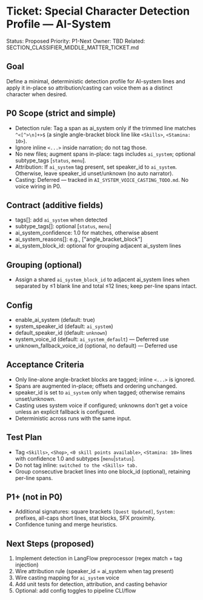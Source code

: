 # Ticket: Special Character Detection Profile — AI-System

Status: Proposed
Priority: P1-Next
Owner: TBD
Related: SECTION_CLASSIFIER_MIDDLE_MATTER_TICKET.md

## Goal

Define a minimal, deterministic detection profile for AI-system lines and apply it in-place so attribution/casting can voice them as a distinct character when desired.

## P0 Scope (strict and simple)

- Detection rule: Tag a span as ai_system only if the trimmed line matches `^<[^>\n]+>$` (a single angle-bracket block line like `<Skills>`, `<Stamina: 10>`).
- Ignore inline `<...>` inside narration; do not tag those.
- No new files; augment spans in-place: tags includes `ai_system`; optional subtype_tags \[`status`, `menu`\].
- Attribution: If `ai_system` tag present, set speaker_id to `ai_system`. Otherwise, leave speaker_id unset/unknown (no auto narrator).
- Casting: Deferred — tracked in `AI_SYSTEM_VOICE_CASTING_TODO.md`. No voice wiring in P0.

## Contract (additive fields)

- tags\[\]: add `ai_system` when detected
- subtype_tags\[\]: optional \[`status`, `menu`\]
- ai_system_confidence: 1.0 for matches, otherwise absent
- ai_system_reasons\[\]: e.g., \["angle_bracket_block"\]
- ai_system_block_id: optional for grouping adjacent ai_system lines

## Grouping (optional)

- Assign a shared `ai_system_block_id` to adjacent ai_system lines when separated by ≤1 blank line and total ≤12 lines; keep per-line spans intact.

## Config

- enable_ai_system (default: true)
- system_speaker_id (default: `ai_system`)
- default_speaker_id (default: `unknown`)
- system_voice_id (default: `ai_system_default`) — Deferred use
- unknown_fallback_voice_id (optional, no default) — Deferred use

## Acceptance Criteria

- Only line-alone angle-bracket blocks are tagged; inline `<...>` is ignored.
- Spans are augmented in-place; offsets and ordering unchanged.
- speaker_id is set to `ai_system` only when tagged; otherwise remains unset/unknown.
- Casting uses system voice if configured; unknowns don’t get a voice unless an explicit fallback is configured.
- Deterministic across runs with the same input.

## Test Plan

- Tag `<Skills>`, `<Shop>`, `<0 skill points available>`, `<Stamina: 10>` lines with confidence 1.0 and subtypes \[`menu`|`status`\].
- Do not tag inline: `switched to the <Skills> tab.`
- Group consecutive bracket lines into one block_id (optional), retaining per-line spans.

## P1+ (not in P0)

- Additional signatures: square brackets `[Quest Updated]`, `System:` prefixes, all-caps short lines, stat blocks, SFX proximity.
- Confidence tuning and merge heuristics.

## Next Steps (proposed)

1. Implement detection in LangFlow preprocessor (regex match + tag injection)
1. Wire attribution rule (speaker_id = ai_system when tag present)
1. Wire casting mapping for `ai_system` voice
1. Add unit tests for detection, attribution, and casting behavior
1. Optional: add config toggles to pipeline CLI/flow
